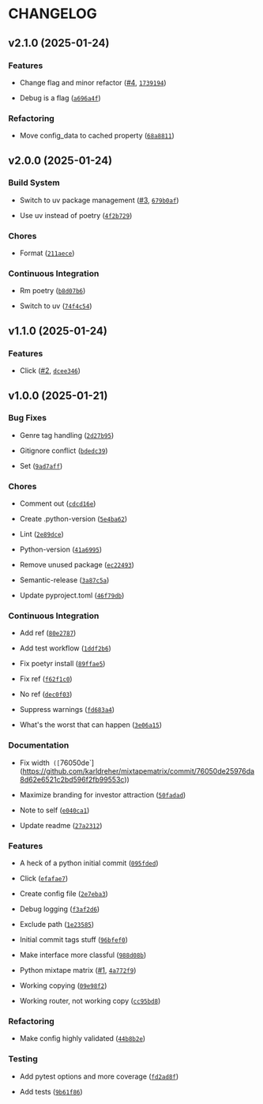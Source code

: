# CHANGELOG


## v2.1.0 (2025-01-24)

### Features

- Change flag and minor refactor ([#4](https://github.com/karldreher/mixtapematrix/pull/4),
  [`1739194`](https://github.com/karldreher/mixtapematrix/commit/17391948ce64f45946e8a2b3084aa6650348d6d9))

- Debug is a flag
  ([`a696a4f`](https://github.com/karldreher/mixtapematrix/commit/a696a4f2f252de11321ad8f3051ada6c23f8c9d0))

### Refactoring

- Move config_data to cached property
  ([`68a8811`](https://github.com/karldreher/mixtapematrix/commit/68a88116d027328db67517c80a80a2a8279aa52f))


## v2.0.0 (2025-01-24)

### Build System

- Switch to uv package management ([#3](https://github.com/karldreher/mixtapematrix/pull/3),
  [`679b0af`](https://github.com/karldreher/mixtapematrix/commit/679b0afd23e08e9c36d519a41319717f015d0212))

- Use uv instead of poetry
  ([`4f2b729`](https://github.com/karldreher/mixtapematrix/commit/4f2b729f2c7359ac033b6d9f79b791c232acc54b))

### Chores

- Format
  ([`211aece`](https://github.com/karldreher/mixtapematrix/commit/211aece3c43989d5817dd35a29ee747fca5bc9f6))

### Continuous Integration

- Rm poetry
  ([`b8d07b6`](https://github.com/karldreher/mixtapematrix/commit/b8d07b6c49e50c27af64b326b37452fa8867d213))

- Switch to uv
  ([`74f4c54`](https://github.com/karldreher/mixtapematrix/commit/74f4c549343dfff33503c42940fd2419380ce726))


## v1.1.0 (2025-01-24)

### Features

- Click ([#2](https://github.com/karldreher/mixtapematrix/pull/2),
  [`dcee346`](https://github.com/karldreher/mixtapematrix/commit/dcee346b13ef26dc5ecbec7a450bb004080ba215))


## v1.0.0 (2025-01-21)

### Bug Fixes

- Genre tag handling
  ([`2d27b95`](https://github.com/karldreher/mixtapematrix/commit/2d27b9575f9a5ef98c88cd1fe8171c1de1ce5b62))

- Gitignore conflict
  ([`bdedc39`](https://github.com/karldreher/mixtapematrix/commit/bdedc399a61e18140e0d6d915671916ddea752ff))

- Set
  ([`9ad7aff`](https://github.com/karldreher/mixtapematrix/commit/9ad7aff20238e62df0998c58a0c89f0dc815984b))

### Chores

- Comment out
  ([`cdcd16e`](https://github.com/karldreher/mixtapematrix/commit/cdcd16e2ee078ff35c376ae9a7d287e58939406b))

- Create .python-version
  ([`5e4ba62`](https://github.com/karldreher/mixtapematrix/commit/5e4ba625fee41cb1d0fa0c3a148011159badddd2))

- Lint
  ([`2e89dce`](https://github.com/karldreher/mixtapematrix/commit/2e89dceb8de545ddf1832086d8865a1138a11dbf))

- Python-version
  ([`41a6995`](https://github.com/karldreher/mixtapematrix/commit/41a6995727df5129aec7b3473a07f5906cdd5b40))

- Remove unused package
  ([`ec22493`](https://github.com/karldreher/mixtapematrix/commit/ec22493b406b9abaa82321b1ac4aa61e88e10570))

- Semantic-release
  ([`3a87c5a`](https://github.com/karldreher/mixtapematrix/commit/3a87c5a04b6dba9066b4cfd48b8c520a95a02dd5))

- Update pyproject.toml
  ([`46f79db`](https://github.com/karldreher/mixtapematrix/commit/46f79dbc95bd43e273237103f04c7098c9853ea9))

### Continuous Integration

- Add ref
  ([`80e2787`](https://github.com/karldreher/mixtapematrix/commit/80e2787dd920309d09d7d678901a6ccd48379bd9))

- Add test workflow
  ([`1ddf2b6`](https://github.com/karldreher/mixtapematrix/commit/1ddf2b648cf18c5ce79def32fb394991c1eb8653))

- Fix poetyr install
  ([`89ffae5`](https://github.com/karldreher/mixtapematrix/commit/89ffae5690244ec6e0d5c1aedd04df4cd0ad38bc))

- Fix ref
  ([`f62f1c0`](https://github.com/karldreher/mixtapematrix/commit/f62f1c0dce6501358e9cd3f7ebd01bc526353da4))

- No ref
  ([`dec0f03`](https://github.com/karldreher/mixtapematrix/commit/dec0f03bed2ef401457b37a26b18a348b1cc420f))

- Suppress warnings
  ([`fd683a4`](https://github.com/karldreher/mixtapematrix/commit/fd683a4249a7481775c6f22004f67e2b6d10e686))

- What's the worst that can happen
  ([`3e06a15`](https://github.com/karldreher/mixtapematrix/commit/3e06a15f8a2235a44380cc1e86732fd050677c38))

### Documentation

- Fix width`
  ([`76050de`](https://github.com/karldreher/mixtapematrix/commit/76050de25976da8d62e6521c2bd596f2fb99553c))

- Maximize branding for investor attraction
  ([`50fadad`](https://github.com/karldreher/mixtapematrix/commit/50fadade3bc378cba18158cd3b755d5d12b48342))

- Note to self
  ([`e040ca1`](https://github.com/karldreher/mixtapematrix/commit/e040ca17d565746601899064a0377ddf6b64cc9b))

- Update readme
  ([`27a2312`](https://github.com/karldreher/mixtapematrix/commit/27a2312d0334048747536f9708228b311ee14583))

### Features

- A heck of a python initial commit
  ([`095fded`](https://github.com/karldreher/mixtapematrix/commit/095fdedfca15bd90107e7b8b7d571d5cc4e02a60))

- Click
  ([`efafae7`](https://github.com/karldreher/mixtapematrix/commit/efafae766568113c341dae5be8987b2f2ffaa996))

- Create config file
  ([`2e7eba3`](https://github.com/karldreher/mixtapematrix/commit/2e7eba38dbf3d03ab6a8aba491f46171e50ce2c3))

- Debug logging
  ([`f3af2d6`](https://github.com/karldreher/mixtapematrix/commit/f3af2d68da9d5cab9e8bf3b242cb5499d1903868))

- Exclude path
  ([`1e23585`](https://github.com/karldreher/mixtapematrix/commit/1e235858430400704cddd7c2753c1da49c9c75eb))

- Initial commit tags stuff
  ([`96bfef0`](https://github.com/karldreher/mixtapematrix/commit/96bfef01ed8528c9f8956804882fc67c771aaa71))

- Make interface more classful
  ([`988d08b`](https://github.com/karldreher/mixtapematrix/commit/988d08b7fea86b0f82b5d6ab25102b9750a1dada))

- Python mixtape matrix ([#1](https://github.com/karldreher/mixtapematrix/pull/1),
  [`4a772f9`](https://github.com/karldreher/mixtapematrix/commit/4a772f9580280debf20d759dad061fe1d70840c5))

- Working copying
  ([`09e98f2`](https://github.com/karldreher/mixtapematrix/commit/09e98f2f779485247308be6f98f9b109b8265e05))

- Working router, not working copy
  ([`cc95bd8`](https://github.com/karldreher/mixtapematrix/commit/cc95bd8d4d3196d862694be854c651346f4cb202))

### Refactoring

- Make config highly validated
  ([`44b8b2e`](https://github.com/karldreher/mixtapematrix/commit/44b8b2e8fe732e83b3f92418cbfdbf9ebd320b15))

### Testing

- Add pytest options and more coverage
  ([`fd2ad8f`](https://github.com/karldreher/mixtapematrix/commit/fd2ad8f14dd4b8690d552eab5ee4c8f45fd59c73))

- Add tests
  ([`9b61f86`](https://github.com/karldreher/mixtapematrix/commit/9b61f86653f2aa5803cc4817735dcc869ab2c2ea))
